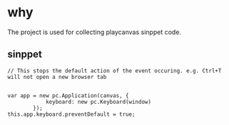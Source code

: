 # why

The project is used for collecting playcanvas sinppet code.


## sinppet

```
// This stops the default action of the event occuring. e.g. Ctrl+T will not open a new browser tab


var app = new pc.Application(canvas, {
            keyboard: new pc.Keyboard(window)
        });
this.app.keyboard.preventDefault = true;
```

